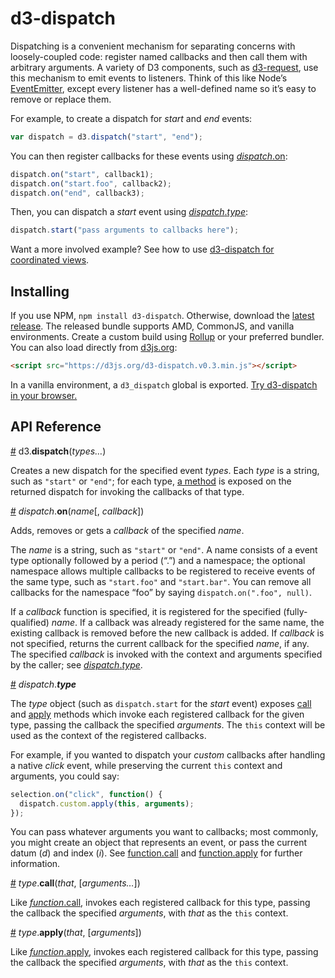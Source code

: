 # d3-dispatch

Dispatching is a convenient mechanism for separating concerns with loosely-coupled code: register named callbacks and then call them with arbitrary arguments. A variety of D3 components, such as [d3-request](https://github.com/d3/d3-request), use this mechanism to emit events to listeners. Think of this like Node’s [EventEmitter](https://nodejs.org/api/events.html), except every listener has a well-defined name so it’s easy to remove or replace them.

For example, to create a dispatch for *start* and *end* events:

```js
var dispatch = d3.dispatch("start", "end");
```

You can then register callbacks for these events using [*dispatch*.on](#dispatch_on):

```js
dispatch.on("start", callback1);
dispatch.on("start.foo", callback2);
dispatch.on("end", callback3);
```

Then, you can dispatch a *start* event using [*dispatch*.*type*](#dispatch_type):

```js
dispatch.start("pass arguments to callbacks here");
```

Want a more involved example? See how to use [d3-dispatch for coordinated views](http://bl.ocks.org/mbostock/5872848).

## Installing

If you use NPM, `npm install d3-dispatch`. Otherwise, download the [latest release](https://github.com/d3/d3-dispatch/releases/latest). The released bundle supports AMD, CommonJS, and vanilla environments. Create a custom build using [Rollup](https://github.com/rollup/rollup) or your preferred bundler. You can also load directly from [d3js.org](https://d3js.org):

```html
<script src="https://d3js.org/d3-dispatch.v0.3.min.js"></script>
```

In a vanilla environment, a `d3_dispatch` global is exported. [Try d3-dispatch in your browser.](https://tonicdev.com/npm/d3-dispatch)

## API Reference

<a name="dispatch" href="#dispatch">#</a> d3.<b>dispatch</b>(<i>types…</i>)

Creates a new dispatch for the specified event *types*. Each *type* is a string, such as `"start"` or `"end"`; for each type, [a method](#dispatch_type) is exposed on the returned dispatch for invoking the callbacks of that type.

<a name="dispatch_on" href="#dispatch_on">#</a> *dispatch*.<b>on</b>(<i>name</i>[, <i>callback</i>])

Adds, removes or gets a *callback* of the specified *name*.

The *name* is a string, such as `"start"` or `"end"`. A name consists of a event type optionally followed by a period (“.”) and a namespace; the optional namespace allows multiple callbacks to be registered to receive events of the same type, such as `"start.foo"` and `"start.bar"`. You can remove all callbacks for the namespace “foo” by saying `dispatch.on(".foo", null)`.

If a *callback* function is specified, it is registered for the specified (fully-qualified) *name*. If a callback was already registered for the same name, the existing callback is removed before the new callback is added. If *callback* is not specified, returns the current callback for the specified *name*, if any. The specified *callback* is invoked with the context and arguments specified by the caller; see [*dispatch*.*type*](#dispatch_type).

<a name="dispatch_type" href="#dispatch_type">#</a> *dispatch*.<b>*type*</b>

The *type* object (such as `dispatch.start` for the *start* event) exposes [call](#type_call) and [apply](#type_apply) methods which invoke each registered callback for the given type, passing the callback the specified *arguments*. The `this` context will be used as the context of the registered callbacks.

For example, if you wanted to dispatch your *custom* callbacks after handling a native *click* event, while preserving the current `this` context and arguments, you could say:

```js
selection.on("click", function() {
  dispatch.custom.apply(this, arguments);
});
```

You can pass whatever arguments you want to callbacks; most commonly, you might create an object that represents an event, or pass the current datum (*d*) and index (*i*). See [function.call](https://developer.mozilla.org/en/JavaScript/Reference/Global_Objects/Function/Call) and [function.apply](https://developer.mozilla.org/en/JavaScript/Reference/Global_Objects/Function/Apply) for further information.

<a name="type_call" href="#type_call">#</a> *type*.<b>call</b>(<i>that</i>, [<i>arguments…</i>])

Like [*function*.call](https://developer.mozilla.org/en-US/docs/Web/JavaScript/Reference/Global_Objects/Function/call), invokes each registered callback for this type, passing the callback the specified *arguments*, with *that* as the `this` context.

<a name="type_apply" href="#type_apply">#</a> *type*.<b>apply</b>(<i>that</i>, [<i>arguments</i>])

Like [*function*.apply](https://developer.mozilla.org/en-US/docs/Web/JavaScript/Reference/Global_Objects/Function/call), invokes each registered callback for this type, passing the callback the specified *arguments*, with *that* as the `this` context.
